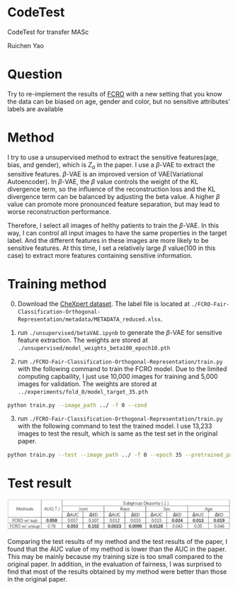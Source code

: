 # CodeTest
CodeTest for transfer MASc

Ruichen Yao

# Question
Try to re-implement the results of [FCRO](https://arxiv.org/pdf/2301.01481.pdf) with a new setting that you know the data can be biased on age, gender and color, but no sensitive attributes' labels are available

# Method
I try to use a unsupervised method to extract the sensitive features(age, bias, and gender), which is $Z_a$ in the paper. I use a $\beta$-VAE to extract the sensitive features. $\beta$-VAE is an improved version of VAE(Variational Autoencoder). In $\beta$-VAE, the $\beta$ value controls the weight of the KL divergence term, so the influence of the reconstruction loss and the KL divergence term can be balanced by adjusting the beta value. A higher $\beta$ value can promote more pronounced feature separation, but may lead to worse reconstruction performance.

Therefore, I select all images of helthy patients to train the $\beta$-VAE. In this way, I can control all input images to have the same properties in the target label. And the different features in these images are more likely to be sensitive features. At this time, I set a relatively large $\beta$ value(100 in this case) to extract more features containing sensitive information.

# Training method
0. Download the [CheXpert dataset](https://www.kaggle.com/datasets/mimsadiislam/chexpert). The label file is located at `./FCRO-Fair-Classification-Orthogonal-Representation/metadata/METADATA_reduced.xlsx`.

1. run `./unsupervised/betaVAE.ipynb` to generate the $\beta$-VAE for sensitive feature extraction. The weights are stored at `./unsupervised/model_weights_beta100_epoch10.pth`

2. run `./FCRO-Fair-Classification-Orthogonal-Representation/train.py` with the following command to train the FCRO model. Due to the limited computing capbaility, I just use 10,000 images for training and 5,000 images for validation. The weights are stored at `../experiments/fold_0/model_target_35.pth`
```bash
python train.py --image_path ../ -f 0 --cond
```

3. run `./FCRO-Fair-Classification-Orthogonal-Representation/train.py` with the following command to test the trained model. I use 13,233 images to test the result, which is same as the test set in the original paper.
```bash
python train.py --test --image_path ../ -f 0 --epoch 35 --pretrained_path ../experiments/
```

# Test result
![avatar](./experiments/test_result.png)

Comparing the test results of my method and the test results of the paper, I found that the AUC value of my method is lower than the AUC in the paper. This may be mainly because my training size is too small compared to the original paper. In addition, in the evaluation of fairness, I was surprised to find that most of the results obtained by my method were better than those in the original paper.
